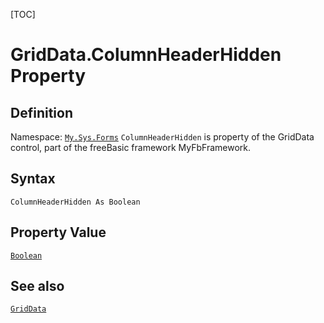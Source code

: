 [TOC]
# GridData.ColumnHeaderHidden Property

## Definition
Namespace: [`My.Sys.Forms`](My.Sys.Forms.md)
`ColumnHeaderHidden` is property of the GridData control, part of the freeBasic framework MyFbFramework.
## Syntax
```freeBasic
ColumnHeaderHidden As Boolean
```
## Property Value
[`Boolean`]("https://www.freebasic.net/wiki/KeyPgBoolean")
## See also
[`GridData`](GridData.md)
